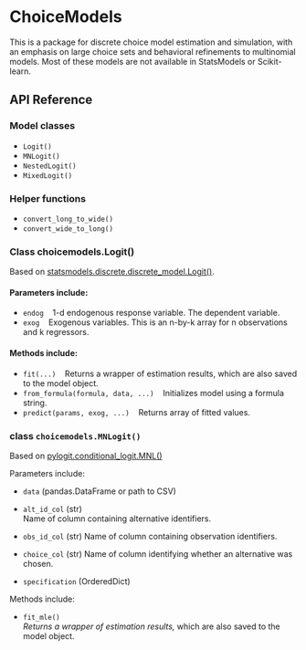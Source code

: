 # ChoiceModels

This is a package for discrete choice model estimation and simulation, with an emphasis on large choice sets and behavioral refinements to multinomial models. Most of these models are not available in StatsModels or Scikit-learn. 




## API Reference

### Model classes

- `Logit()`
- `MNLogit()`
- `NestedLogit()`
- `MixedLogit()`


### Helper functions

- `convert_long_to_wide()`
- `convert_wide_to_long()`


### Class choicemodels.Logit()

Based on [statsmodels.discrete.discrete_model.Logit()](http://statsmodels.sourceforge.net/0.6.0/generated/statsmodels.discrete.discrete_model.Logit.html).

#### Parameters include:

- `endog` &nbsp;&nbsp; 1-d endogenous response variable. The dependent variable.
- `exog` &nbsp;&nbsp; Exogenous variables. This is an n-by-k array for n observations and k regressors.
  
#### Methods include:

- `fit(...)` &nbsp;&nbsp; Returns a wrapper of estimation results, which are also saved to the model object.
- `from_formula(formula, data, ...)` &nbsp;&nbsp; Initializes model using a formula string.
- `predict(params, exog, ...)` &nbsp;&nbsp; Returns array of fitted values.
  
  
### class `choicemodels.MNLogit()`

Based on [pylogit.conditional_logit.MNL()](https://github.com/timothyb0912/pylogit/blob/master/pylogit/conditional_logit.py)

Parameters include:

- `data` (pandas.DataFrame or path to CSV)

- `alt_id_col` (str)  
  Name of column containing alternative identifiers.

- `obs_id_col` (str)
  Name of column containing observation identifiers.
  
- `choice_col` (str)
  Name of column identifying whether an alternative was chosen.
  
- `specification` (OrderedDict)

Methods include:

- `fit_mle()`  
  _Returns a wrapper of estimation results,_ which are also saved to the model object.







